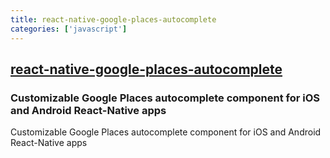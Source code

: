 ```yaml
---
title: react-native-google-places-autocomplete
categories: ['javascript']
---
```

## [react-native-google-places-autocomplete](https://github.com/FaridSafi/react-native-google-places-autocomplete)

### Customizable Google Places autocomplete component for iOS and Android React-Native apps


Customizable Google Places autocomplete component for iOS and Android React-Native apps
